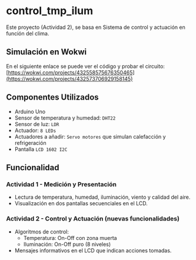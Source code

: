 # control_tmp_ilum
Este proyecto (Actividad 2), se basa en Sistema de control y actuación en función del clima.

## Simulación en Wokwi
En el siguiente enlace se puede ver el código y probar el circuito: [https://wokwi.com/projects/432558575676350465](https://wokwi.com/projects/432573706929158145)

## Componentes Utilizados
- Arduino Uno
- Sensor de temperatura y humedad: `DHT22`
- Sensor de luz: `LDR`
- Actuador: `8 LEDs`
- Actuadores a añadir: `Servo motores` que simulan calefacción y refrigeración
- Pantalla `LCD 1602 I2C`

## Funcionalidad
### Actividad 1 - Medición y Presentación
- Lectura de temperatura, humedad, iluminación, viento y calidad del aire.
- Visualización en dos pantallas secuenciales en el LCD.
  
### Actividad 2 - Control y Actuación (nuevas funcionalidades)
- Algoritmos de control:
  - Temperatura: On-Off con zona muerta
  - Iluminación: On-Off puro (8 niveles)
- Mensajes informativos en el LCD que indican acciones tomadas.
